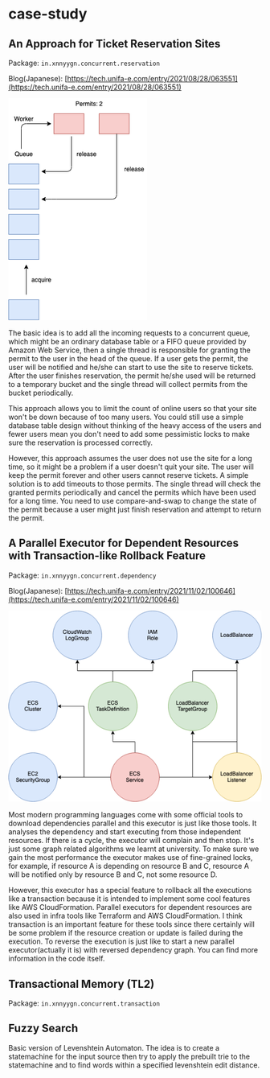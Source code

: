 # case-study

## An Approach for Ticket Reservation Sites

Package: `in.xnnyygn.concurrent.reservation`

Blog(Japanese): [https://tech.unifa-e.com/entry/2021/08/28/063551](https://tech.unifa-e.com/entry/2021/08/28/063551)

![reservation](https://github.com/xnnyygn/case-study/blob/main/src/main/resources/reservation.png?raw=true)

The basic idea is to add all the incoming requests to a concurrent queue, which might be an ordinary database table or
a FIFO queue provided by Amazon Web Service, then a single thread is responsible for granting the permit to the
user in the head of the queue. If a user gets the permit, the user will be notified and he/she can start to use
the site to reserve tickets. After the user finishes reservation, the permit he/she used will be returned to a
temporary bucket and the single thread will collect permits from the bucket periodically.

This approach allows you to limit the count of online users so that your site won't be down because of too many users.
You could still use a simple database table design without thinking of the heavy access of the users and fewer users
mean you don't need to add some pessimistic locks to make sure the reservation is processed correctly.

However, this approach assumes the user does not use the site for a long time, so it might be a problem if a user
doesn't quit your site. The user will keep the permit forever and other users cannot reserve tickets. A simple solution
is to add timeouts to those permits. The single thread will check the granted permits periodically and cancel the
permits which have been used for a long time. You need to use compare-and-swap to change the state of the permit because
a user might just finish reservation and attempt to return the permit.

## A Parallel Executor for Dependent Resources with Transaction-like Rollback Feature

Package: `in.xnnyygn.concurrent.dependency`

Blog(Japanese): [https://tech.unifa-e.com/entry/2021/11/02/100646](https://tech.unifa-e.com/entry/2021/11/02/100646)

![dependency](https://github.com/xnnyygn/case-study/blob/main/src/main/resources/dependency.png?raw=true)

Most modern programming languages come with some official tools to download dependencies parallel and this executor is
just like those tools. It analyses the dependency and start executing from those independent resources. If there is a
cycle, the executor will complain and then stop. It's just some graph related algorithms we learnt at university. To
make sure we gain the most performance the executor makes use of fine-grained locks, for example, if resource A is
depending on resource B and C, resource A will be notified only by resource B and C, not some resource D.

However, this executor has a special feature to rollback all the executions like a transaction because it is intended
to implement some cool features like AWS CloudFormation. Parallel executors for dependent resources are also used in
infra tools like Terraform and AWS CloudFormation. I think transaction is an important feature for these tools
since there certainly will be some problem if the resource creation or update is failed during the execution. To
reverse the execution is just like to start a new parallel executor(actually it is) with reversed dependency graph.
You can find more information in the code itself.

## Transactional Memory (TL2)

Package: `in.xnnyygn.concurrent.transaction`

## Fuzzy Search ##

Basic version of Levenshtein Automaton. The idea is to create a statemachine for the input source then try to apply 
the prebuilt trie to the statemachine and to find words within a specified levenshtein edit distance.